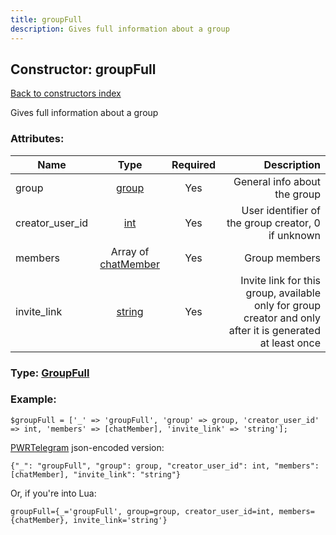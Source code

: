 ```yaml
---
title: groupFull
description: Gives full information about a group
---
```

## Constructor: groupFull  
[Back to constructors index](index.md)



Gives full information about a group

### Attributes:

| Name     |    Type       | Required | Description |
|----------|:-------------:|:--------:|------------:|
|group|[group](../types/group.md) | Yes|General info about the group|
|creator\_user\_id|[int](../types/int.md) | Yes|User identifier of the group creator, 0 if unknown|
|members|Array of [chatMember](../constructors/chatMember.md) | Yes|Group members|
|invite\_link|[string](../types/string.md) | Yes|Invite link for this group, available only for group creator and only after it is generated at least once|



### Type: [GroupFull](../types/GroupFull.md)


### Example:

```
$groupFull = ['_' => 'groupFull', 'group' => group, 'creator_user_id' => int, 'members' => [chatMember], 'invite_link' => 'string'];
```  

[PWRTelegram](https://pwrtelegram.xyz) json-encoded version:

```
{"_": "groupFull", "group": group, "creator_user_id": int, "members": [chatMember], "invite_link": "string"}
```


Or, if you're into Lua:  


```
groupFull={_='groupFull', group=group, creator_user_id=int, members={chatMember}, invite_link='string'}

```



